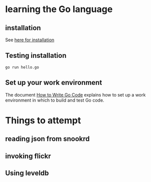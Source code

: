 # learning the Go language

## installation

See [here for installation](http://golang.org/doc/install)

## Testing installation

	go run hello.go

## Set up your work environment

The document [How to Write Go Code](http://golang.org/doc/code.html) explains how to set up a work environment in which to build and test Go code.

# Things to attempt

## reading json from snookrd 
## invoking flickr
## Using leveldb
